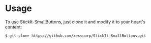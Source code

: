 # Usage

To use StickIt-SmallButtons, just clone it and modify it to your heart's content:

    $ git clone https://github.com/xesscorp/StickIt-SmallButtons.git
